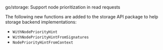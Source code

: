 go/storage: Support node prioritization in read requests

The following new functions are added to the storage API package to help
storage backend implementations:

- `WithNodePriorityHint`
- `WithNodePriorityHintFromSignatures`
- `NodePriorityHintFromContext`
